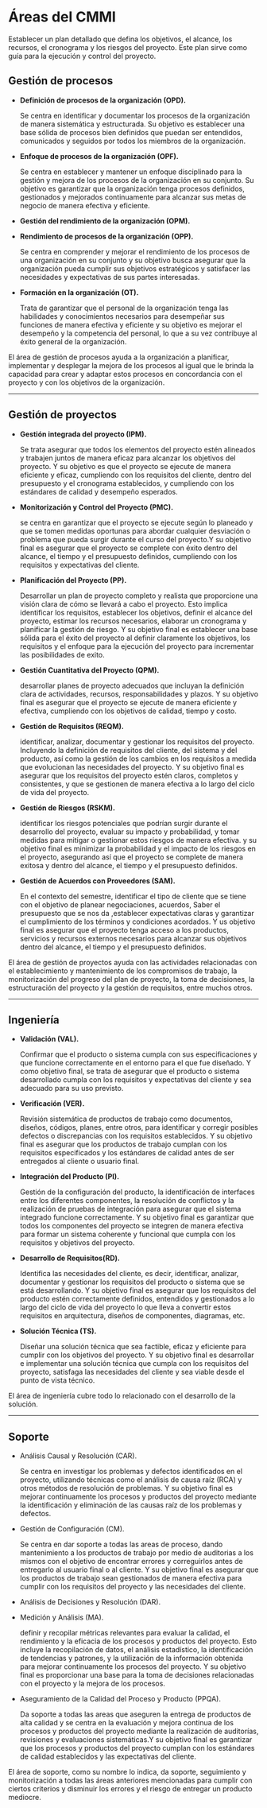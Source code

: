 # Áreas del CMMI

Establecer un plan detallado que defina los objetivos, el alcance, los recursos, el cronograma y los riesgos del proyecto. Este plan sirve como guía para la ejecución y control del proyecto.

## Gestión de procesos

- **Definición de procesos de la organización (OPD).**
    
    Se centra en identificar y documentar los procesos de la organización de manera sistemática y estructurada. Su objetivo es establecer una base sólida de procesos bien definidos que puedan ser entendidos, comunicados y seguidos por todos los miembros de la organización.
    
- **Enfoque de procesos de la organización (OPF).**
    
    Se centra en establecer y mantener un enfoque disciplinado para la gestión y mejora de los procesos de la organización en su conjunto. Su objetivo es garantizar que la organización tenga procesos definidos, gestionados y mejorados continuamente para alcanzar sus metas de negocio de manera efectiva y eficiente.
    
- **Gestión del rendimiento de la organización (OPM).**
- **Rendimiento de procesos de la organización (OPP).**
    
    Se centra en comprender y mejorar el rendimiento de los procesos de una organización en su conjunto y su objetivo busca asegurar que la organización pueda cumplir sus objetivos estratégicos y satisfacer las necesidades y expectativas de sus partes interesadas.
    
- **Formación en la organización (OT).**
    
     Trata de garantizar que el personal de la organización tenga las habilidades y conocimientos necesarios para desempeñar sus funciones de manera efectiva y eficiente y su objetivo es mejorar el desempeño y la competencia del personal, lo que a su vez contribuye al éxito general de la organización.
    

El área de gestión de procesos ayuda a la organización a planificar, implementar y desplegar la mejora de los procesos al igual que le brinda la capacidad para crear y adaptar estos procesos en concordancia con el proyecto y con los objetivos de la organización. 

---

## Gestión de proyectos

- **Gestión integrada del proyecto (IPM).**
    
    Se trata asegurar que todos los elementos del proyecto estén alineados y trabajen juntos de manera eficaz para alcanzar los objetivos del proyecto. Y su objetivo es  que el proyecto se ejecute de manera eficiente y eficaz, cumpliendo con los requisitos del cliente, dentro del presupuesto y el cronograma establecidos, y cumpliendo con los estándares de calidad y desempeño esperados.
    
- **Monitorización y Control del Proyecto (PMC).**
    
     se centra en garantizar que el proyecto se ejecute según lo planeado y que se tomen medidas oportunas para abordar cualquier desviación o problema que pueda surgir durante el curso del proyecto.Y su objetivo final es asegurar que el proyecto se complete con éxito dentro del alcance, el tiempo y el presupuesto definidos, cumpliendo con los requisitos y expectativas del cliente.
    
- **Planificación del Proyecto (PP).**
    
     Desarrollar un plan de proyecto completo y realista que proporcione una visión clara de cómo se llevará a cabo el proyecto. Esto implica identificar los requisitos, establecer los objetivos, definir el alcance del proyecto, estimar los recursos necesarios, elaborar un cronograma y planificar la gestión de riesgo. Y su objetivo final es establecer una base sólida para el éxito del proyecto al definir claramente los objetivos, los requisitos y el enfoque para la ejecución del proyecto para incrementar las posibilidades de exito.
    
- **Gestión Cuantitativa del Proyecto (QPM).**
    
    desarrollar planes de proyecto adecuados que incluyan la definición clara de actividades, recursos, responsabilidades y plazos. Y su objetivo final es asegurar que el proyecto se ejecute de manera eficiente y efectiva, cumpliendo con los objetivos de calidad, tiempo y costo.
    
- **Gestión de Requisitos (REQM).**
    
    identificar, analizar, documentar y gestionar los requisitos del proyecto. Incluyendo la definición de requisitos del cliente, del sistema y del producto, así como la gestión de los cambios en los requisitos a medida que evolucionan las necesidades del proyecto. Y su objetivo final es asegurar que los requisitos del proyecto estén claros, completos y consistentes, y que se gestionen de manera efectiva a lo largo del ciclo de vida del proyecto.
    
- **Gestión de Riesgos (RSKM).**
    
     identificar los riesgos potenciales que podrían surgir durante el desarrollo del proyecto, evaluar su impacto y probabilidad, y tomar medidas para mitigar o gestionar estos riesgos de manera efectiva. y su objetivo final es minimizar la probabilidad y el impacto de los riesgos en el proyecto, asegurando así que el proyecto se complete de manera exitosa y dentro del alcance, el tiempo y el presupuesto definidos.
    
- **Gestión de Acuerdos con Proveedores (SAM).**
    
    En el contexto del semestre, identificar el tipo de cliente que se tiene con el objetivo de planear negociaciones, acuerdos, Saber el presupuesto que se nos da ,establecer expectativas claras y garantizar el cumplimiento de los términos y condiciones acordados. Y us objetivo final es asegurar que el proyecto tenga acceso a los productos, servicios y recursos externos necesarios para alcanzar sus objetivos dentro del alcance, el tiempo y el presupuesto definidos.
    

El área de gestión de proyectos ayuda con las actividades relacionadas con el establecimiento y mantenimiento de los compromisos de trabajo, la monitorización del progreso del plan de proyecto, la toma de decisiones, la estructuración del proyecto y la gestión de requisitos, entre muchos otros. 

---

## Ingeniería

- **Validación (VAL).**
    
    Confirmar que el producto o sistema cumpla con sus especificaciones y que funcione correctamente en el entorno para el que fue diseñado. Y como objetivo final, se trata de asegurar que el producto o sistema desarrollado cumpla con los requisitos y expectativas del cliente y sea adecuado para su uso previsto.
    
- **Verificación (VER).**
    
    Revisión sistemática de productos de trabajo como documentos, diseños, códigos, planes, entre otros, para identificar y corregir posibles defectos o discrepancias con los requisitos establecidos. Y su objetivo final es asegurar que los productos de trabajo cumplan con los requisitos especificados y los estándares de calidad antes de ser entregados al cliente o usuario final. 
    
- **Integración del Producto (PI).**
    
    Gestión de la configuración del producto, la identificación de interfaces entre los diferentes componentes, la resolución de conflictos y la realización de pruebas de integración para asegurar que el sistema integrado funcione correctamente. Y su objetivo final es garantizar que todos los componentes del proyecto se integren de manera efectiva para formar un sistema coherente y funcional que cumpla con los requisitos y objetivos del proyecto.
    
- **Desarrollo de Requisitos(RD).**
    
    Identifica las necesidades del cliente, es decir,  identificar, analizar, documentar y gestionar los requisitos del producto o sistema que se está desarrollando. Y su objetivo final es asegurar que los requisitos del producto estén correctamente definidos, entendidos y gestionados a lo largo del ciclo de vida del proyecto lo que lleva a convertir estos requisitos en arquitectura, diseños de componentes, diagramas, etc.
    
- **Solución Técnica (TS).**
    
    Diseñar una solución técnica que sea factible, eficaz y eficiente para cumplir con los objetivos del proyecto. Y su objetivo final es desarrollar e implementar una solución técnica que cumpla con los requisitos del proyecto, satisfaga las necesidades del cliente y sea viable desde el punto de vista técnico.
    

El área de ingeniería cubre todo lo relacionado con el desarrollo de la solución. 

---

## Soporte

- Análisis Causal y Resolución (CAR).
    
    Se centra en investigar los problemas y defectos identificados en el proyecto, utilizando técnicas como el análisis de causa raíz (RCA) y otros métodos de resolución de problemas. Y su objetivo final es mejorar continuamente los procesos y productos del proyecto mediante la identificación y eliminación de las causas raíz de los problemas y defectos. 
    
- Gestión de Configuración (CM).
    
    Se centra en dar soporte a todas las areas de proceso, dando mantenimiento a los productos de trabajo por medio de auditorias a los mismos con el objetivo de encontrar errores y correguirlos antes de entregarlo al usuario final o al cliente. Y su objetivo final es asegurar que los productos de trabajo sean gestionados de manera efectiva para cumplir con los requisitos del proyecto y las necesidades del cliente. 
    
- Análisis de Decisiones y Resolución (DAR).
    
    
- Medición y Análisis (MA).
    
    definir y recopilar métricas relevantes para evaluar la calidad, el rendimiento y la eficacia de los procesos y productos del proyecto. Esto incluye la recopilación de datos, el análisis estadístico, la identificación de tendencias y patrones, y la utilización de la información obtenida para mejorar continuamente los procesos del proyecto. Y su objetivo final es proporcionar una base para la toma de decisiones relacionadas con el proyecto y la mejora de los procesos.
    
- Aseguramiento de la Calidad del Proceso y Producto (PPQA).
    
    Da soporte a todas las areas que aseguren la entrega de productos de alta calidad y se centra en la evaluación y mejora continua de los procesos y productos del proyecto mediante la realización de auditorías, revisiones y evaluaciones sistemáticas.Y su objetivo final es  garantizar que los procesos y productos del proyecto cumplan con los estándares de calidad establecidos y las expectativas del cliente. 
    

El área de soporte, como su nombre lo indica, da soporte, seguimiento y monitorización a todas las áreas anteriores mencionadas para cumplir con ciertos criterios y disminuir los errores y el riesgo de entregar un producto mediocre.
